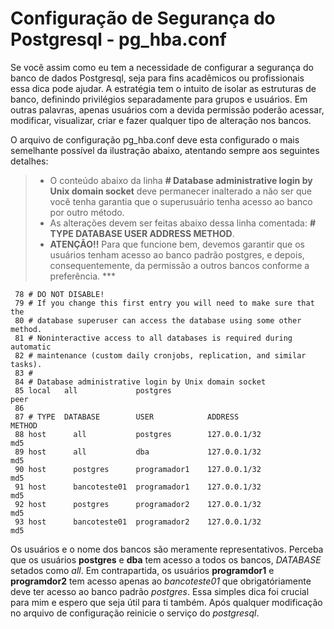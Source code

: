 # Configuração de Segurança do Postgresql - pg_hba.conf
Se você assim como eu tem a necessidade de configurar a segurança do banco de dados Postgresql, seja para fins acadêmicos
ou profissionais essa dica pode ajudar. A estratégia tem o intuito de isolar as estruturas de banco, definindo privilégios
separadamente para grupos e usuários. Em outras palavras, apenas usuários com a devida permissão poderão acessar, modificar,
visualizar, criar e fazer qualquer tipo de alteração nos bancos.

O arquivo de configuração pg_hba.conf deve esta configurado o mais semelhante possível da ilustração abaixo, atentando sempre
aos seguintes detalhes: 
> * O conteúdo abaixo da linha **# Database administrative login by Unix domain socket** deve permanecer inalterado a não ser 
que você tenha garantia que o superusuário tenha acesso ao banco por outro método.  
> * As alterações devem ser feitas abaixo dessa linha comentada:  **# TYPE  DATABASE USER ADDRESS METHOD**. 
> * **ATENÇÃO!!** Para que funcione bem, devemos garantir que os usuários tenham acesso ao banco padrão postgres, e depois,
consequentemente, da permissão a outros bancos conforme a preferência. ***

`````
 78 # DO NOT DISABLE!
 79 # If you change this first entry you will need to make sure that the
 80 # database superuser can access the database using some other method.
 81 # Noninteractive access to all databases is required during automatic
 82 # maintenance (custom daily cronjobs, replication, and similar tasks).
 83 #
 84 # Database administrative login by Unix domain socket
 85 local   all             postgres                                peer
 86 
 87 # TYPE  DATABASE        USER            ADDRESS                 METHOD
 88 host      all           postgres        127.0.0.1/32            md5
 89 host      all           dba             127.0.0.1/32            md5
 90 host      postgres      programador1    127.0.0.1/32            md5
 91 host      bancoteste01  programador1    127.0.0.1/32            md5
 92 host      postgres      programador2    127.0.0.1/32            md5
 93 host      bancoteste01  programador2    127.0.0.1/32            md5

`````
Os usuários e o nome dos bancos são meramente representativos. Perceba que os usuários **postgres** e **dba** 
tem acesso a todos os bancos, *DATABASE* setados como *all*. Em contrapartida, os usuários **programdor1** e **programdor2**
tem acesso apenas ao *bancoteste01* que obrigatóriamente deve ter acesso ao banco padrão *postgres*. Essa simples dica foi 
crucial para mim e espero que seja útil para ti também. Após qualquer modificação no arquivo de configuração reinicie o 
serviço do *postgresql*.  
